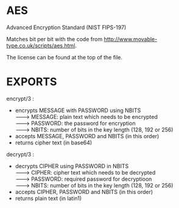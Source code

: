AES
===

Advanced Encryption Standard (NIST FIPS-197)

Matches bit per bit with the code from http://www.movable-type.co.uk/scripts/aes.html.

The license can be found at the top of the file.

EXPORTS
=======

encrypt/3 :

- encrypts MESSAGE with PASSWORD using NBITS<br/>
---> MESSAGE: plain text which needs to be encrypted<br/>
---> PASSWORD: the password for encryption<br/>
---> NBITS: number of bits in the key length (128, 192 or 256)<br/>
- accepts MESSAGE, PASSWORD and NBITS (in this order)<br/>
- returns cipher text (in base64)

decrypt/3 :

- decrypts CIPHER using PASSWORD in NBITS<br/>
---> CIPHER: cipher text which needs to be decrypted<br/>
---> PASSWORD: required password for decryptioon<br/>
---> NBITS: number of bits in the key length (128, 192 or 256)<br/>
- accepts CIPHER, PASSWORD and NBITS (in this order)<br/>
- returns plain text (in latin1)
